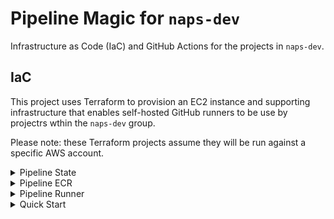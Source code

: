 # Pipeline Magic for `naps-dev`

Infrastructure as Code (IaC) and GitHub Actions for the projects in `naps-dev`.

## IaC

This project uses Terraform to provision an EC2 instance and supporting infrastructure that enables self-hosted GitHub runners to be use by projectrs wthin the `naps-dev` group.

Please note: these Terraform projects assume they will be run against a specific AWS account.

<details>
<summary>Pipeline State</summary>

The [Pipeline State](pl-state/) Terraform project provisions resources in AWS for storing and managing the Terraform State for the other projects.

Resources provisioned:
* aws_s3_bucket `pipeline-magic-state`
* aws_dynamodb_table `pipeline-magic-locks`
    * String attribute `LockID`

Outputs:
* s3_bucket_arn `pipeline-magic-state` S3 bucket ARN
* dynamodb_table_name `pipeline-magic-locks` DynamoDB table name

</details>

<details>
<summary>Pipeline ECR</summary>

The [Pipeline ECR](pl-ecr/) Terraform project provisions one or more Elastic Container Registries in AWS.

Noted variables:
* `image_names` list(string) of images

Noted resources provisioned:
* aws_ecr_repository for each specified image
* aws_ecr_lifecycle_policy for each specified image

</details>

<details>
<summary>Pipeline Runner</summary>

The [Pipeline Runner](pl-runner/) Terraform project provisions a VPC, EC2 instance and associated underlying support resources. 

Noted variables:
* 

Noted resources provisioned:
* 

Outputs:
* 

</details>

<details>
<summary>Quick Start</summary>

```bash
cd pl-state
terraform init
terraform apply

cd ../pl-ec2
vi main.tf
# Verify terraform.backend{bucket, dynamidb_table} match output from pl-state project
terraform init
terraform apply

cd ../pl-runner
vi main.tf
# Verify terraform.backend{bucket, dynamidb_table} match output from pl-state project
terraform init
terraform apply

```

Follow additional configuration steps [here](https://github.com/organizations/naps-dev/settings/actions/runners/new) and [here](https://docs.github.com/en/actions/hosting-your-own-runners/configuring-the-self-hosted-runner-application-as-a-service) to join the runner to GitHub and configure it to run as a service.

</details>

